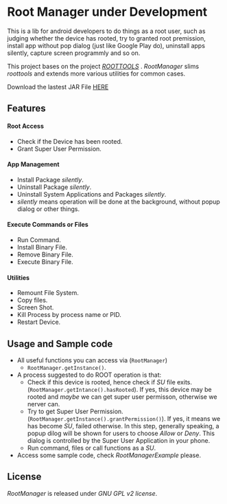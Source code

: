 # Root Manager under Development

This is a lib for android developers to do things as a root user, such as judging whether the device has rooted, try to granted root premission, install app without pop dialog (just like Google Play do), uninstall apps silently, capture screen programmly and so on.  

This project bases on the project [*ROOTTOOLS*](https://code.google.com/p/roottools/) . *RootManager* slims *roottools* and extends more various utilities for common cases.

Download the lastest JAR File [HERE](https://github.com/Chrisplus/RootManager/releases)
## Features

#### Root Access

* Check if the Device has been rooted.
* Grant Super User Permission.

#### App Management

* Install Package *silently*.
* Uninstall Package *silently*.
* Uninstall System Applications and Packages *silently*.
* *silently* means operation will be done at the background, without popup dialog or other things.

#### Execute Commands or Files

* Run Command.
* Install Binary File.
* Remove Binary File.
* Execute Binary File.

#### Utilities

* Remount File System.
* Copy files.
* Screen Shot.
* Kill Process by process name or PID.
* Restart Device.

## Usage and Sample code

* All useful functions you can access via (`RootManager`)
    + <code>RootManager.getInstance()</code>.
* A process suggested to do ROOT operation is that:
    + Check if this device is rooted, hence check if *SU* file exits. (`RootManager.getIntance().hasRooted`). If yes, this device may be rooted and *_maybe_* we can get super user permisson, otherwise we nerver can.
    + Try to get Super User Permission. (`RootManager.getInstance().grantPermission()`). If yes, it means we has become *SU*, failed otherwise. In this step, generally speaking, a popup dilog will be shown for users to choose *Allow* or *Deny*. This dialog is controlled by the Super User Application in your phone.
    + Run command, files or call functions as a *SU*. 
* Access some sample code, check *_RootManagerExample_* please.

## License

*RootManager* is released under *GNU GPL v2 license*.

